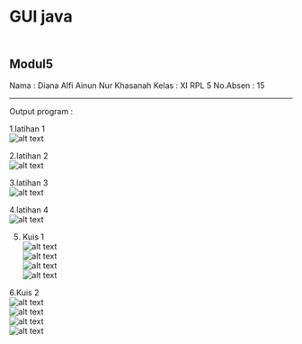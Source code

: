 # GUI java

<br> Modul5 </br>
-----------------------------------------

Nama  : Diana Alfi Ainun Nur Khasanah
Kelas : XI RPL 5
No.Absen : 15

-----------------------------------------
Output program : 

1.latihan 1 <br>
![alt text](https://github.com/diananur/GUI/blob/master/1a.PNG)<br>

2.latihan 2 <br>
![alt text](https://github.com/diananur/GUI/blob/master/2a.PNG)<br>

3.latihan 3 <br>
![alt text](https://github.com/diananur/GUI/blob/master/3a.PNG)<br>

4.latihan 4 <br>
![alt text](https://github.com/diananur/GUI/blob/master/5a.PNG)<br>

5. Kuis 1 <br>
![alt text](https://github.com/diananur/GUI/blob/master/5a.PNG)<br>
![alt text](https://github.com/diananur/GUI/blob/master/5b.PNG)<br>
![alt text](https://github.com/diananur/GUI/blob/master/5c.PNG)<br>
![alt text](https://github.com/diananur/GUI/blob/master/5d.PNG)<br>

6.Kuis 2 <br>
![alt text](https://github.com/diananur/GUI/blob/master/6a.PNG)<br>
![alt text](https://github.com/diananur/GUI/blob/master/6b.PNG)<br>
![alt text](https://github.com/diananur/GUI/blob/master/6c.PNG)<br>
![alt text](https://github.com/diananur/GUI/blob/master/6d.PNG)<br>
